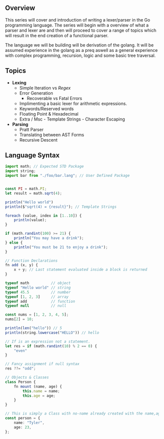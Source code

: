 ## Overview

This series will cover and introduction of writing a lexer/parser in the Go programming language. The series will begin with a overview of what a parser and lexer are and then will proceed to cover a range of topics which will result in the end creation of a functional parser.

The language we will be building will be derivation of the golang. It will be assumed experience in the golang as a preq aswell as a general experience with complex programming, recursion, logic and some basic tree traversal.


## Topics

- **Lexing**
  - Simple Iteration vs _Regex_
  - Error Generation
    - Recoverable vs Fatal Errors
  - Implimenting a basic lexer for arithmetic expressions.
  - Keywords/Reserved words
  - Floating Point & Hexadecimal
  - Extra / Msc - Template Strings - Character Escaping
- **Parsing**
  - Pratt Parser
  - Translating between AST Forms
  - Recursive Descent


## Language Syntax

```ts
import math; // Expected STD Package
import string;
import bar from "./foo/bar.lang"; // User Defined Package


const PI = math.PI;
let result = math.sqrt(4);

println("Hello world")
println($"sqrt(4) = {result}"); // Template Strings

foreach (value, index in [1..10]) {
    println(value);
}

if (math.randint(100) >= 21) {
    println("You may have a drink");
} else {
    println("You must be 21 to enjoy a drink");
}

// Function Declarations
fn add (x, y) {
    x + y; // Last statement evaluated inside a block is returned
}

typeof math          // object
typeof "Hello world" // string
typeof 45.5          // number
typeof [1, 2, 3]     // array
typeof add           // function
typeof null          // null

const nums = [1, 2, 3, 4, 5];
nums[2] = 10;

println(len("hello")) // 5
println(string.lowercase("HELLO")) // hello

// If is an expression not a statement.
let res = if (math.randint(10) % 2 == 0) {
    "even"
}

// Fancy assignment if null syntax
res ??= "odd";

// Objects & Classes
class Person {
    fn mount (name, age) {
        this.name = name;
        this.age = age;
    }
}

// This is simply a Class with no-name already created with the name,age properties which inherits from the Object class.
const person = {
    name: "Tyler",
    age: 23,
};


```

